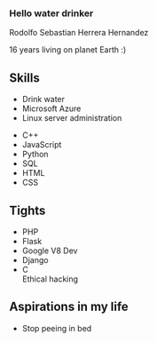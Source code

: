### Hello water drinker

<p>Rodolfo Sebastian Herrera Hernandez</p>
<p>16 years living on planet Earth :)</p>

## Skills
<ul>
  <li>
    <span>Drink water</span>
  </li>
  <li>
    <span>Microsoft Azure</span>
  </li>
  <li>
    <span>Linux server administration</p>
  </li>
  <li>
    <span>C++</span>
  </li>
  <li>
    <span>JavaScript</span>
  </li>
  <li>
    <span>Python</span>
  </li>
  <li>
    <span>SQL</span>
  </li>
  <li>
    <span>HTML</span>
  </li>
  <li>
    <span>CSS</span>
  </li>
 </ul>
 
## Tights
<ul>
  <li>
    <span>PHP</span>
  </li>
  <li>
    <span>Flask</span>
  </li>
  <li>
    <span>Google V8 Dev</span>
  </li>
  <li>
    <span>Django</span>
  </li>
  <li>
    <span>C</span>
  </li>
  <span>Ethical hacking</span>
  </li>
</ul>

## Aspirations in my life
<ul>
  <li>
    <span>Stop peeing in bed</span>
  </li>
 </ul>
